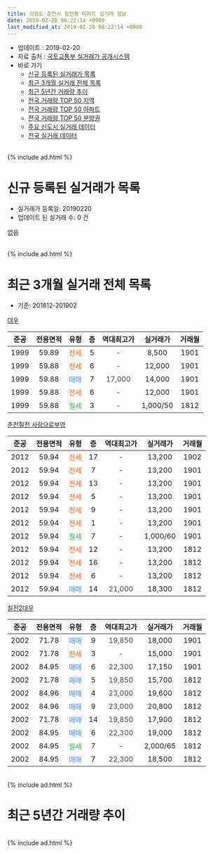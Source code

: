 ```yaml
---
title: 강원도 춘천시 칠전동 아파트 실거래 정보
date: 2019-02-20 06:22:14 +0900
last_modified_at: 2019-02-20 06:22:14 +0900
---
```


* 업데이트 : 2019-02-20
* 자료 출처 : [국토교통부 실거래가 공개시스템](http://rt.molit.go.kr)
* 바로 가기
    * [신규 등록된 실거래가 목록](#신규-등록된-실거래가-목록)
    * [최근 3개월 실거래 전체 목록](#최근-3개월-실거래-전체-목록)
    * [최근 5년간 거래량 추이](#최근-5년간-거래량-추이)
    * [전국 거래량 TOP 50 지역](https://inasie.github.io/apt-trade-info/최근-3개월-전국에서-가장-거래가-많이-발생한-지역)
    * [전국 거래량 TOP 50 아파트](https://inasie.github.io/apt-trade-info/최근-3개월-전국에서-가장-거래가-많이-발생한-아파트)
    * [전국 거래량 TOP 50 분양권](https://inasie.github.io/apt-trade-info/최근-3개월-전국에서-가장-거래가-많이-발생한-분양권)
    * [주요 신도시 실거래 데이터](https://inasie.github.io/apt-trade-info/주요-신도시)
    * [전국 실거래 데이터](https://inasie.github.io/apt-trade-info/전국)
<br>
{% include ad.html %}
<br>

# 신규 등록된 실거래가 목록
* 실거래가 등록일: 20190220
* 업데이트 된 실거래 수: 0 건

없음

<br>
{% include ad.html %}
<br>

# 최근 3개월 실거래 전체 목록
* 기준: 201812-201902


[대우](https://search.naver.com/search.naver?query=%EA%B0%95%EC%9B%90%EB%8F%84+%EC%B6%98%EC%B2%9C%EC%8B%9C+%EC%B9%A0%EC%A0%84%EB%8F%99+%EB%8C%80%EC%9A%B0)

|준공|전용면적|유형|층|역대최고가|실거래가|거래월|
|:---:|:---:|:---:|:---:|:---:|:---:|:---:|
|1999|59.89|<span style="color:#ff5a00">전세</span>|5|<span style="color:#444444">-</span>|8,500|1901|
|1999|59.88|<span style="color:#ff5a00">전세</span>|6|<span style="color:#444444">-</span>|12,000|1901|
|1999|59.88|<span style="color:#4285f3">매매</span>|7|<span style="color:#444444">17,000</span>|14,000|1901|
|1999|59.88|<span style="color:#ff5a00">전세</span>|6|<span style="color:#444444">-</span>|12,000|1901|
|1999|59.88|<span style="color:#34a853">월세</span>|3|<span style="color:#444444">-</span>|1,000/50|1812|

[춘천칠전 사랑으로부영](https://search.naver.com/search.naver?query=%EA%B0%95%EC%9B%90%EB%8F%84+%EC%B6%98%EC%B2%9C%EC%8B%9C+%EC%B9%A0%EC%A0%84%EB%8F%99+%EC%B6%98%EC%B2%9C%EC%B9%A0%EC%A0%84+%EC%82%AC%EB%9E%91%EC%9C%BC%EB%A1%9C%EB%B6%80%EC%98%81)

|준공|전용면적|유형|층|역대최고가|실거래가|거래월|
|:---:|:---:|:---:|:---:|:---:|:---:|:---:|
|2012|59.94|<span style="color:#ff5a00">전세</span>|17|<span style="color:#444444">-</span>|13,200|1902|
|2012|59.94|<span style="color:#ff5a00">전세</span>|7|<span style="color:#444444">-</span>|13,200|1901|
|2012|59.94|<span style="color:#ff5a00">전세</span>|13|<span style="color:#444444">-</span>|13,200|1901|
|2012|59.94|<span style="color:#ff5a00">전세</span>|5|<span style="color:#444444">-</span>|13,200|1901|
|2012|59.94|<span style="color:#ff5a00">전세</span>|9|<span style="color:#444444">-</span>|13,200|1901|
|2012|59.94|<span style="color:#ff5a00">전세</span>|1|<span style="color:#444444">-</span>|13,200|1901|
|2012|59.94|<span style="color:#34a853">월세</span>|7|<span style="color:#444444">-</span>|1,000/60|1901|
|2012|59.94|<span style="color:#ff5a00">전세</span>|12|<span style="color:#444444">-</span>|13,200|1812|
|2012|59.94|<span style="color:#ff5a00">전세</span>|16|<span style="color:#444444">-</span>|13,200|1812|
|2012|59.94|<span style="color:#ff5a00">전세</span>|6|<span style="color:#444444">-</span>|13,200|1812|
|2012|59.94|<span style="color:#4285f3">매매</span>|14|<span style="color:#444444">21,000</span>|18,300|1812|

[칠전2대우](https://search.naver.com/search.naver?query=%EA%B0%95%EC%9B%90%EB%8F%84+%EC%B6%98%EC%B2%9C%EC%8B%9C+%EC%B9%A0%EC%A0%84%EB%8F%99+%EC%B9%A0%EC%A0%842%EB%8C%80%EC%9A%B0)

|준공|전용면적|유형|층|역대최고가|실거래가|거래월|
|:---:|:---:|:---:|:---:|:---:|:---:|:---:|
|2002|71.78|<span style="color:#4285f3">매매</span>|9|<span style="color:#444444">19,850</span>|18,000|1901|
|2002|71.78|<span style="color:#ff5a00">전세</span>|3|<span style="color:#444444">-</span>|15,000|1901|
|2002|84.95|<span style="color:#4285f3">매매</span>|6|<span style="color:#444444">22,300</span>|17,150|1901|
|2002|71.78|<span style="color:#4285f3">매매</span>|5|<span style="color:#444444">19,850</span>|15,700|1812|
|2002|84.96|<span style="color:#4285f3">매매</span>|4|<span style="color:#444444">23,000</span>|19,600|1812|
|2002|84.96|<span style="color:#4285f3">매매</span>|9|<span style="color:#444444">23,000</span>|20,800|1812|
|2002|71.78|<span style="color:#4285f3">매매</span>|14|<span style="color:#444444">19,850</span>|17,900|1812|
|2002|84.95|<span style="color:#4285f3">매매</span>|6|<span style="color:#444444">22,300</span>|19,000|1812|
|2002|84.95|<span style="color:#34a853">월세</span>|7|<span style="color:#444444">-</span>|2,000/65|1812|
|2002|84.95|<span style="color:#4285f3">매매</span>|7|<span style="color:#444444">22,300</span>|18,500|1812|


<br>
{% include ad.html %}
<br>

# 최근 5년간 거래량 추이


<div style="width:100%;">
    <canvas id="deal_progress" height="200"></canvas>
</div>

<script>
new Chart(document.getElementById("deal_progress"), {
    type: 'line',
    data: {
        labels: ['201402','201403','201404','201405','201406','201407','201408','201409','201410','201411','201412','201501','201502','201503','201504','201505','201506','201507','201508','201509','201510','201511','201512','201601','201602','201603','201604','201605','201606','201607','201608','201609','201610','201611','201612','201701','201702','201703','201704','201705','201706','201707','201708','201709','201710','201711','201712','201801','201802','201803','201804','201805','201806','201807','201808','201809','201810','201811','201812','201901','201902'],
        datasets: [{
            label: '매매',
            pointRadius: 1,
            data: [7, 7, 9, 11, 5, 3, 4, 9, 10, 6, 5, 6, 11, 14, 17, 16, 16, 11, 8, 8, 21, 6, 9, 6, 15, 10, 11, 18, 8, 9, 8, 6, 7, 22, 7, 7, 11, 5, 8, 6, 5, 9, 8, 1, 5, 3, 7, 8, 7, 3, 4, 3, 4, 6, 6, 5, 4, 2, 7, 3, 0],
            borderColor: "rgba(255, 201, 14, 1)",
            backgroundColor: "rgba(255, 201, 14, 0.5)",
            fill: false,
            lineTension: 0
        },{
            label: '전월세',
            pointRadius: 1,
            data: [17, 15, 7, 3, 2, 6, 7, 3, 4, 9, 8, 17, 9, 9, 5, 5, 8, 6, 5, 3, 13, 12, 9, 9, 7, 9, 11, 7, 5, 3, 4, 6, 4, 7, 12, 8, 7, 2, 6, 5, 4, 3, 9, 9, 6, 8, 14, 11, 13, 10, 13, 6, 5, 8, 1, 5, 6, 6, 5, 10, 1],
            borderColor: "rgba(0, 141, 185, 1)",
            backgroundColor: "rgba(0, 141, 185, 0.5)",
            fill: false,
            lineTension: 0
        }
        ]
    },
    options: {
        responsive: true,
        title: {
            display: false
        },
        tooltips: {
            mode: 'index',
            intersect: false
        },
        hover: {
            mode: 'nearest',
            intersect: true
        },
        scales: {
            xAxes: [{
                display: true,
                scaleLabel: {
                    display: true,
                    labelString: '년/월'
                }
            }],
            yAxes: [{
                display: true,
                ticks: {
                    suggestedMin: 0,
                },
                scaleLabel: {
                    display: true,
                    labelString: '실거래 수'
                }
            }]
        }
    }
});

</script>


<br>
{% include ad.html %}
<br>


